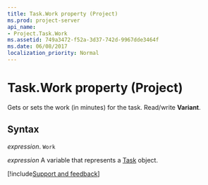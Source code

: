 ```yaml
---
title: Task.Work property (Project)
ms.prod: project-server
api_name:
- Project.Task.Work
ms.assetid: 749a3472-f52a-3d37-742d-9967dde3464f
ms.date: 06/08/2017
localization_priority: Normal
---
```



# Task.Work property (Project)

Gets or sets the work (in minutes) for the task. Read/write  **Variant**.


## Syntax

_expression_. `Work`

_expression_ A variable that represents a [Task](./Project.Task.md) object.

[!include[Support and feedback](~/includes/feedback-boilerplate.md)]